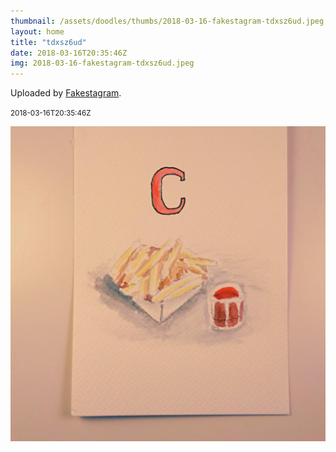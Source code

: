 ```yaml
---
thumbnail: /assets/doodles/thumbs/2018-03-16-fakestagram-tdxsz6ud.jpeg
layout: home
title: "tdxsz6ud"
date: 2018-03-16T20:35:46Z
img: 2018-03-16-fakestagram-tdxsz6ud.jpeg
---
```


Uploaded by [Fakestagram](https://github.com/opyate/fakestagram).

<small>2018-03-16T20:35:46Z</small>

![Uploaded by Fakestagram](2018-03-16-fakestagram-tdxsz6ud.jpeg)
